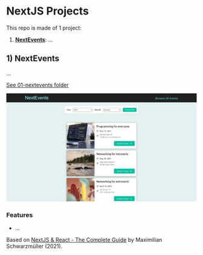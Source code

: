 # NextJS Projects

This repo is made of 1 project:

1. [**NextEvents**](#nextevents): ...

## <a name="nextevents"></a>1) NextEvents

...

[See 01-nextevents folder](https://github.com/solygambas/next-course/tree/master/01-nextevents)

<p align="center">
    <img src="01-nextevents/screenshot.png">
</p>

### Features

- ...

Based on [NextJS & React - The Complete Guide](https://www.udemy.com/course/nextjs-react-the-complete-guide/) by Maximilian Schwarzmüller (2021).
